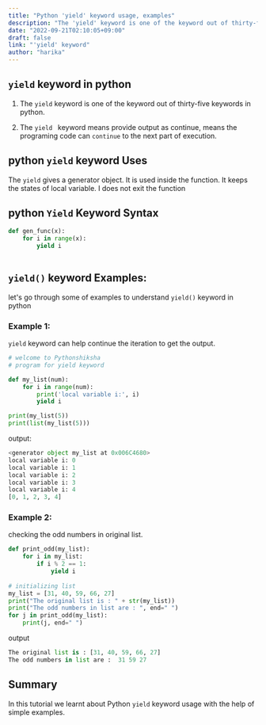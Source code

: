 ```yaml
---
title: "Python 'yield' keyword usage, examples"
description: "The 'yield' keyword is one of the keyword out of thirty-five keywords in python"
date: "2022-09-21T02:10:05+09:00"
draft: false
link: "'yield' keyword"
author: "harika"
---
```


## `yield` keyword in python

1. The `yield` keyword is one of the keyword out of thirty-five keywords in python.

2. The `yield ` keyword means provide output as continue, means the programing code can `continue` to the next part of execution.

## python `yield` keyword Uses 

The `yield` gives a generator object.
It is used inside the function.
It keeps the states of local variable.
I does not exit the function

## python `Yield` Keyword  Syntax 

```python
def gen_func(x):
    for i in range(x):
        yield i
        
```


## `yield()` keyword Examples:

let's go through some of examples to understand `yield()` keyword in python

### Example 1:
`yield` keyword can help continue the iteration to get the output.

```python
# welcome to Pythonshiksha
# program for yield keyword 

def my_list(num):
    for i in range(num):
        print('local variable i:', i)
        yield i

print(my_list(5))
print(list(my_list(5)))
```

output:

```python
<generator object my_list at 0x006C4680>
local variable i: 0
local variable i: 1
local variable i: 2
local variable i: 3
local variable i: 4
[0, 1, 2, 3, 4]
```

### Example 2:
checking the odd numbers in original list.

```python
def print_odd(my_list):
    for i in my_list:
        if i % 2 == 1:
            yield i
 
# initializing list
my_list = [31, 40, 59, 66, 27]
print("The original list is : " + str(my_list))
print("The odd numbers in list are : ", end=" ")
for j in print_odd(my_list):
    print(j, end=" ")
```

output

```python
The original list is : [31, 40, 59, 66, 27]
The odd numbers in list are :  31 59 27
```

## Summary
In this tutorial we learnt about Python `yield` keyword usage with the help of simple examples.